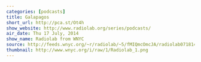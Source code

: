 ```yaml
---
categories: [podcasts]
title: Galapagos
short_url: http://pca.st/Ot4h
show_website: http://www.radiolab.org/series/podcasts/
air_date: Thu 17 July, 2014
show_name: Radiolab from WNYC
source: http://feeds.wnyc.org/~r/radiolab/~5/fMIQmcOmcJA/radiolab071814.mp3
thumbnail: http://www.wnyc.org/i/raw/1/Radiolab_1.png
---
```

